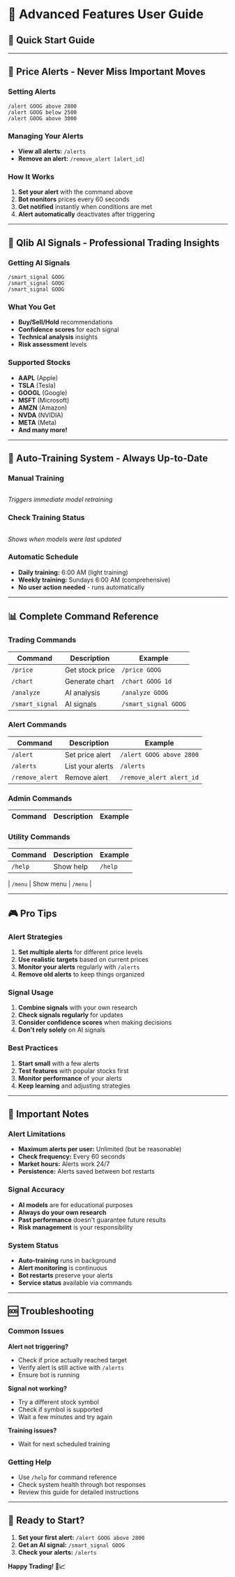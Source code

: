 # 📱 **Advanced Features User Guide**

## 🎯 **Quick Start Guide**

---

## 🔔 **Price Alerts - Never Miss Important Moves**

### **Setting Alerts**
```
/alert GOOG above 2800
/alert GOOG below 2500
/alert GOOG above 3000
```

### **Managing Your Alerts**
- **View all alerts:** `/alerts`
- **Remove an alert:** `/remove_alert [alert_id]`


### **How It Works**
1. **Set your alert** with the command above
2. **Bot monitors** prices every 60 seconds
3. **Get notified** instantly when conditions are met
4. **Alert automatically** deactivates after triggering

---

## 🤖 **Qlib AI Signals - Professional Trading Insights**

### **Getting AI Signals**
```
/smart_signal GOOG
/smart_signal GOOG
/smart_signal GOOG
```

### **What You Get**
- **Buy/Sell/Hold** recommendations
- **Confidence scores** for each signal
- **Technical analysis** insights
- **Risk assessment** levels

### **Supported Stocks**
- **AAPL** (Apple)
- **TSLA** (Tesla)
- **GOOGL** (Google)
- **MSFT** (Microsoft)
- **AMZN** (Amazon)
- **NVDA** (NVIDIA)
- **META** (Meta)
- **And many more!**

---

## 🔄 **Auto-Training System - Always Up-to-Date**

### **Manual Training**
```

```
*Triggers immediate model retraining*

### **Check Training Status**
```

```
*Shows when models were last updated*

### **Automatic Schedule**
- **Daily training:** 6:00 AM (light training)
- **Weekly training:** Sundays 6:00 AM (comprehensive)
- **No user action needed** - runs automatically

---

## 📊 **Complete Command Reference**

### **Trading Commands**
| Command | Description | Example |
|---------|-------------|---------|
| `/price` | Get stock price | `/price GOOG` |
| `/chart` | Generate chart | `/chart GOOG 1d` |
| `/analyze` | AI analysis | `/analyze GOOG` |
| `/smart_signal` | AI signals | `/smart_signal GOOG` |

### **Alert Commands**
| Command | Description | Example |
|---------|-------------|---------|
| `/alert` | Set price alert | `/alert GOOG above 2800` |
| `/alerts` | List your alerts | `/alerts` |
| `/remove_alert` | Remove alert | `/remove_alert alert_id` |


### **Admin Commands**
| Command | Description | Example |
|---------|-------------|---------|



### **Utility Commands**
| Command | Description | Example |
|---------|-------------|---------|
| `/help` | Show help | `/help` |

| `/menu` | Show menu | `/menu` |

---

## 🎮 **Pro Tips**

### **Alert Strategies**
1. **Set multiple alerts** for different price levels
2. **Use realistic targets** based on current prices
3. **Monitor your alerts** regularly with `/alerts`
4. **Remove old alerts** to keep things organized

### **Signal Usage**
1. **Combine signals** with your own research
2. **Check signals regularly** for updates
3. **Consider confidence scores** when making decisions
4. **Don't rely solely** on AI signals

### **Best Practices**
1. **Start small** with a few alerts
2. **Test features** with popular stocks first
3. **Monitor performance** of your alerts
4. **Keep learning** and adjusting strategies

---

## 🚨 **Important Notes**

### **Alert Limitations**
- **Maximum alerts per user:** Unlimited (but be reasonable)
- **Check frequency:** Every 60 seconds
- **Market hours:** Alerts work 24/7
- **Persistence:** Alerts saved between bot restarts

### **Signal Accuracy**
- **AI models** are for educational purposes
- **Always do your own research**
- **Past performance** doesn't guarantee future results
- **Risk management** is your responsibility

### **System Status**
- **Auto-training** runs in background
- **Alert monitoring** is continuous
- **Bot restarts** preserve your alerts
- **Service status** available via commands

---

## 🆘 **Troubleshooting**

### **Common Issues**

**Alert not triggering?**
- Check if price actually reached target
- Verify alert is still active with `/alerts`
- Ensure bot is running

**Signal not working?**
- Try a different stock symbol
- Check if symbol is supported
- Wait a few minutes and try again

**Training issues?**

- Wait for next scheduled training

### **Getting Help**
- Use `/help` for command reference
- Check system health through bot responses
- Review this guide for detailed instructions

---

## 🎉 **Ready to Start?**

1. **Set your first alert:** `/alert GOOG above 2800`
2. **Get an AI signal:** `/smart_signal GOOG`
3. **Check your alerts:** `/alerts`


**Happy Trading! 🚀📈**